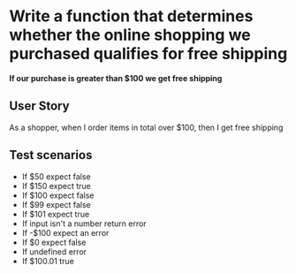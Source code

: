 # Write a function that determines whether the online shopping we purchased qualifies for free shipping

**If our purchase is greater than $100 we get free shipping**

## User Story

As a shopper, when I order items in total over $100, then I get free shipping

## Test scenarios

- If $50 expect false
- If $150 expect true
- If $100 expect false
- If $99 expect false
- If $101 expect true
- If input isn't a number return error
- If -$100 expect an error
- If $0 expect false
- If undefined error
- If $100.01 true
